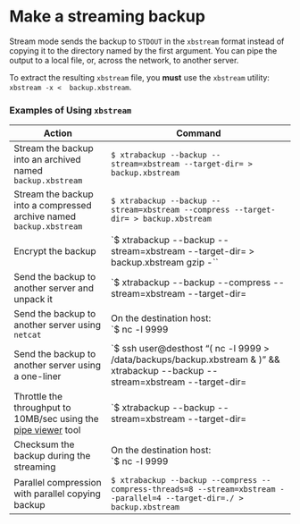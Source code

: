 # Make a streaming backup

Stream mode sends the backup to `STDOUT` in the `xbstream` format instead
of
copying it to the directory named by the first argument. You can pipe the
output
to a local file, or, across the network, to another server.

To extract the resulting `xbstream` file, you **must** use the `xbstream`
utility: `xbstream -x <  backup.xbstream`.

### Examples of Using `xbstream`

| Action   | Command   |
|--------|-----------|
| Stream the backup into an archived named `backup.xbstream` | `$ xtrabackup --backup --stream=xbstream --target-dir= > backup.xbstream` |
| Stream the backup into a compressed archive named `backup.xbstream`  | `$ xtrabackup --backup --stream=xbstream --compress --target-dir= > backup.xbstream`  |
| Encrypt the backup  | `$ xtrabackup --backup --stream=xbstream --target-dir= > backup.xbstream gzip -`` | openssl des3 -salt -k “password” backup.xbstream.gz.des3`  |
| Send the backup to another server and unpack it | `$ xtrabackup --backup --compress --stream=xbstream --target-dir= | ssh user@otherhost “xbstream -x”`|
| Send the backup to another server using `netcat`| On the destination host:<br />`$ nc -l 9999 | cat - > /data/backups/backup.xbstream`<br /><br />On the source host:<br />`$ xtrabackup --backup --stream=xbstream --target-dir= | nc desthost 9999`  |
| Send the backup to another server using a one-liner                                                                 | `$ ssh user@desthost “( nc -l 9999 > /data/backups/backup.xbstream & )” && xtrabackup --backup --stream=xbstream --target-dir= |  nc desthost 9999` |
| Throttle the throughput to 10MB/sec using the [pipe viewer](https://www.ivarch.com/programs/quickref/pv.shtml) tool | `$ xtrabackup --backup --stream=xbstream --target-dir= | pv -q -L10m ssh user@desthost “cat - > /data/backups/backup.xbstream”` |
| Checksum the backup during the streaming | On the destination host:<br />`$ nc -l 9999 | tee >(sha1sum > destination_checksum) > /data/backups/backup.xbstream`<br /><br />On the source host:<br />`$ xtrabackup --backup --stream=xbstream --target-dir= | tee >(sha1sum > source_checksum) | nc desthost 9999`<br /><br />Compare the checksums on the source host:<br />`$ cat source_checksum 65e4f916a49c1f216e0887ce54cf59bf3934dbad`<br /><br />Compare the checksums on the destination host:<br />`$ cat destination_checksum 65e4f916a49c1f216e0887ce54cf59bf3934dbad` |
| Parallel compression with parallel copying backup  | `$ xtrabackup --backup --compress --compress-threads=8 --stream=xbstream --parallel=4 --target-dir=./ > backup.xbstream` |



